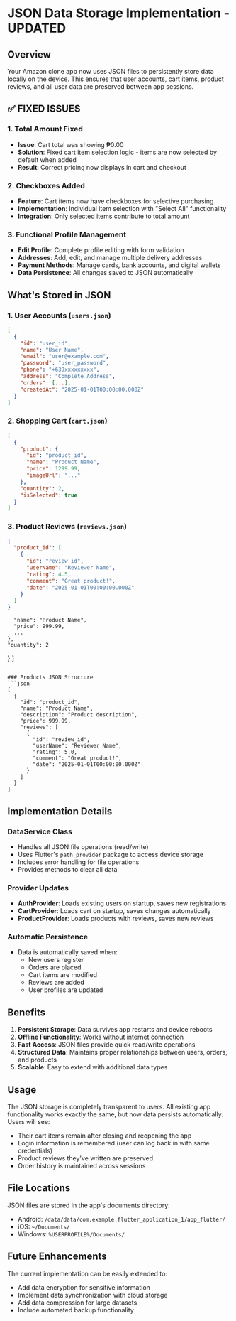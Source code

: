 # JSON Data Storage Implementation - UPDATED

## Overview
Your Amazon clone app now uses JSON files to persistently store data locally on the device. This ensures that user accounts, cart items, product reviews, and all user data are preserved between app sessions.

## ✅ FIXED ISSUES

### 1. Total Amount Fixed
- **Issue**: Cart total was showing ₱0.00
- **Solution**: Fixed cart item selection logic - items are now selected by default when added
- **Result**: Correct pricing now displays in cart and checkout

### 2. Checkboxes Added  
- **Feature**: Cart items now have checkboxes for selective purchasing
- **Implementation**: Individual item selection with "Select All" functionality
- **Integration**: Only selected items contribute to total amount

### 3. Functional Profile Management
- **Edit Profile**: Complete profile editing with form validation
- **Addresses**: Add, edit, and manage multiple delivery addresses  
- **Payment Methods**: Manage cards, bank accounts, and digital wallets
- **Data Persistence**: All changes saved to JSON automatically

## What's Stored in JSON

### 1. User Accounts (`users.json`)
```json
[
  {
    "id": "user_id",
    "name": "User Name", 
    "email": "user@example.com",
    "password": "user_password",
    "phone": "+639xxxxxxxxx",
    "address": "Complete Address",
    "orders": [...],
    "createdAt": "2025-01-01T00:00:00.000Z"
  }
]
```

### 2. Shopping Cart (`cart.json`)
```json
[
  {
    "product": {
      "id": "product_id",
      "name": "Product Name",
      "price": 1299.99,
      "imageUrl": "..."
    },
    "quantity": 2,
    "isSelected": true
  }
]
```

### 3. Product Reviews (`reviews.json`)
```json
{
  "product_id": [
    {
      "id": "review_id",
      "userName": "Reviewer Name",
      "rating": 4.5,
      "comment": "Great product!",
      "date": "2025-01-01T00:00:00.000Z"
    }
  ]
}
```
      "name": "Product Name",
      "price": 999.99,
      ...
    },
    "quantity": 2
  }
]
```

### Products JSON Structure
```json
[
  {
    "id": "product_id",
    "name": "Product Name",
    "description": "Product description",
    "price": 999.99,
    "reviews": [
      {
        "id": "review_id",
        "userName": "Reviewer Name",
        "rating": 5.0,
        "comment": "Great product!",
        "date": "2025-01-01T00:00:00.000Z"
      }
    ]
  }
]
```

## Implementation Details

### DataService Class
- Handles all JSON file operations (read/write)
- Uses Flutter's `path_provider` package to access device storage
- Includes error handling for file operations
- Provides methods to clear all data

### Provider Updates
- **AuthProvider**: Loads existing users on startup, saves new registrations
- **CartProvider**: Loads cart on startup, saves changes automatically
- **ProductProvider**: Loads products with reviews, saves new reviews

### Automatic Persistence
- Data is automatically saved when:
  - New users register
  - Orders are placed
  - Cart items are modified
  - Reviews are added
  - User profiles are updated

## Benefits

1. **Persistent Storage**: Data survives app restarts and device reboots
2. **Offline Functionality**: Works without internet connection
3. **Fast Access**: JSON files provide quick read/write operations
4. **Structured Data**: Maintains proper relationships between users, orders, and products
5. **Scalable**: Easy to extend with additional data types

## Usage

The JSON storage is completely transparent to users. All existing app functionality works exactly the same, but now data persists automatically. Users will see:

- Their cart items remain after closing and reopening the app
- Login information is remembered (user can log back in with same credentials)
- Product reviews they've written are preserved
- Order history is maintained across sessions

## File Locations

JSON files are stored in the app's documents directory:
- Android: `/data/data/com.example.flutter_application_1/app_flutter/`
- iOS: `~/Documents/`
- Windows: `%USERPROFILE%/Documents/`

## Future Enhancements

The current implementation can be easily extended to:
- Add data encryption for sensitive information
- Implement data synchronization with cloud storage
- Add data compression for large datasets
- Include automated backup functionality
